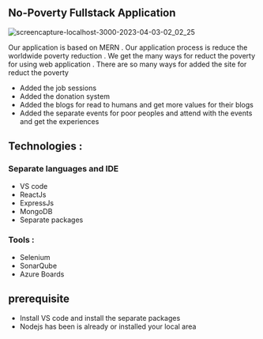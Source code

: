  



<h2>No-Poverty Fullstack Application</h2>

![screencapture-localhost-3000-2023-04-03-02_02_25](https://user-images.githubusercontent.com/89340276/229377606-dfff21d9-6581-49dd-8452-a0f382763652.png)

<p>Our application is based on MERN . Our application process is reduce the worldwide poverty reduction . We get the many ways for reduct the poverty for using web application . 
There are so many ways for added the site for reduct the poverty
</p>

<ul>
 <li>Added the job sessions</li>
 <li>Added the donation system</li>
 <li>Added the blogs for read to humans and get more values for their blogs</li>
 <li>Added the separate events for poor peoples and attend with the events and get the experiences</li>
 </ul>
 
 
 <h2>Technologies : </h2>
  <h3>Separate languages and IDE</h3>
 <ul>
 <li>VS code</li>
 <li>ReactJs</li>
 <li>ExpressJs</li>
 <li>MongoDB</li>
 <li>Separate packages</li>
 </ul>
 
 <h3>Tools : </h3>
 <ul>
 <li>Selenium</li>
 <li>SonarQube</li>
 <li>Azure Boards</li>
 
 </ul>
 
 <h2>prerequisite</h2>
 <ul>
 <li>Install VS code and install the separate packages</li>
 <li>Nodejs has been is already or installed your local area</li>
 </ul>

 
 
 
 
 
 

